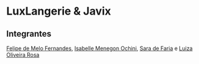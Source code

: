 # LuxLangerie & Javix
<h2>Integrantes</h2>

[Felipe de Melo Fernandes](https://github.com/felipemel0), 
[Isabelle Menegon Ochini](https://github.com/IsaMenegOchi),
[Sara de Faria](https://github.com/sarah1510) e 
[Luiza Oliveira Rosa](https://github.com/luuh-oliveira)
